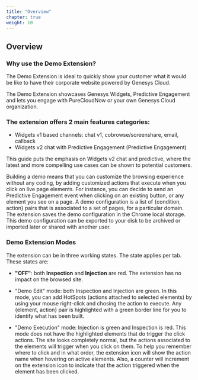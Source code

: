 ```yaml
---
title: "Overview"
chapter: true
weight: 10
---
```


## Overview

### Why use the Demo Extension?

The Demo Extension is ideal to quickly show your customer what it would be like to have their corporate website powered by Genesys Cloud.

The Demo Extension showcases Genesys Widgets, Predictive Engagement and lets you engage with PureCloudNow or your own Genesys Cloud organization.

### The extension offers 2 main features categories:

- Widgets v1 based channels: chat v1, cobrowse/screenshare, email, callback
- Widgets v2 chat with Predictive Engagement (Predictive Engagement)

This guide puts the emphasis on Widgets v2 chat and predictive, where the latest and more compelling use cases can be shown to potential customers.

Building a demo means that you can customize the browsing experience without any coding, by adding customized actions that execute when you click on live page elements. For instance, you can decide to send an Predictive Engagement event when clicking on an existing button, or any element you see on a page.
A demo configuration is a list of {condition, action} pairs that is associated to a set of pages, for a particular domain.
The extension saves the demo configuration in the Chrome local storage. This demo configuration can be exported to your disk to be archived or imported later or shared with another user. 

### Demo Extension Modes

The extension can be in three working states. The state applies per tab. These states are:

- **"OFF"**: both **Inspection** and **Injection** are red. The extension has no impact on the browsed site.

- "Demo Edit" mode: both Inspection and Injection are green. In this mode, you can add HotSpots (actions attached to selected elements) by using your mouse right-click and chosing the action to execute. Any {element, action} pair is highlighted with a green border line for you to identify what has been built.

- "Demo Execution" mode: Injection is green and Inspection is red. This mode does not have the highlighted elements that do trigger the click actions. The site looks completely normal, but the actions associated to the elements will trigger when you click on them. To help you remember where to click and in what order, the extension icon will show the action name when hovering on active elements. Also, a counter will increment on the extension icon to indicate that the action triggered when the element has been clicked.
